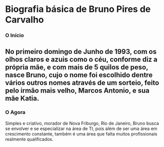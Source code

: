 # Biografia básica de Bruno Pires de Carvalho

### O Início
No primeiro domingo de Junho de 1993, com os olhos claros e azuis como o céu, conforme diz a própria mãe, e com mais de 5 quilos de peso, nasce Bruno, cujo o nome foi escolhido dentre vários outros nomes através de um sorteio, feito pelo irmão mais velho, Marcos Antonio, e sua mãe Katia.
---
### O Agora
Simples e criativo, morador de Nova Friburgo, Rio de Janeiro, Bruno busca se envolver e se especializar na área de TI, pois além de ser uma área em crescimento constante, também é uma área que falta muitos profissionais realmente qualificados.